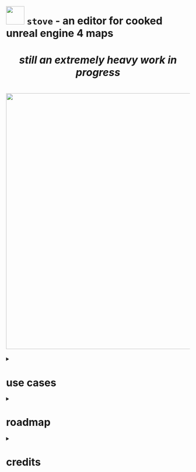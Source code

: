 # <img src="assets/pot.ico" width="50" /> `stove` - an editor for cooked unreal engine 4 maps

*<h1 align="center">still an extremely heavy work in progress</h1>*

<h1 align="center"><img width="700" src="https://user-images.githubusercontent.com/71292624/208417568-840bb37d-57db-4273-84e9-b069a78964e1.png"></h1>

<details>
<summary><h1>use cases</h1></summary>

<details>
<summary><h2>general map edits</h2></summary>

stove is already a versatile tool because you can:
- visualise actors relative to each other
- see your transform edits as they happen
- duplicate, delete and transplant actors
- edit the vast majority of actor properties
</details>

<details>
<summary><h2>custom actor spawning</h2></summary>

stove allows transplanting (`ctrl + T`) of actors from other maps
- this includes maps you have cooked yourself
- this includes actors you have made yourself

therefore you can add your own actors to the map *provided you package them with the mod*
<a href="https://www.youtube.com/watch?v=gnl3OSftqno"><img width="700" src="https://user-images.githubusercontent.com/71292624/208414853-0a17badc-a4f0-4ddb-a157-677fe2fc88f4.png"></a>
</details>

</details>

<details>
<summary><h1>roadmap</h1></summary>

### basic functionality
- [x] save and open unreal map files of any version
- [x] display a selectable list of actors
- [x] allow editing all of an actor's transforms
- [x] render each actor as a cube/sprite in a 3d scene
- [x] walk around the scene with an unreal-editor-style camera
- [x] duplicate actors in the same map
- [x] transplant actors from a different map
- [x] edit the properties of actors and their components
- [ ] insert default values (properties left as default are cut from the map)
### convenience
- [ ] undo and redo any action
- [x] actor deletion
- [ ] can move actors in the viewport instead of in the properties
- [ ] multiple selection (requires above to be useful)
- [ ] searching functionality
### low priority
- [ ] display the mesh/sprite of an actor and their components rather than a cube
- [x] discord RPC (show your internet friends what you're doing)
</details>

<details>
<summary><h1>credits</h1></summary>

- [localcc](https://github.com/localcc) for their [rust rewrite](https://github.com/AstroTechies/unrealmodding/tree/main/unreal_asset) of [UAssetAPI](https://github.com/atenfyr/UAssetAPI) and [atenfyr](https://github.com/atenfyr) for creating [UAssetAPI](https://github.com/atenfyr/UAssetAPI) in the first place
- [fedor](https://github.com/not-fl3) and [emilk](https://github.com/emilk) for their minimal yet easy-to-use [miniquad](https://crates.io/crates/miniquad) and [egui](https://crates.io/crates/egui) crates
- [LongerWarrior](https://github.com/LongerWarrior) for pointing out everything I was missing in the actor duplication code
</details>
